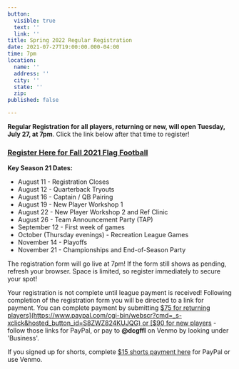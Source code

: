 ```yaml
---
button:
  visible: true
  text: ''
  link: ''
title: Spring 2022 Regular Registration
date: 2021-07-27T19:00:00.000-04:00
time: 7pm
location:
  name: ''
  address: ''
  city: ''
  state: ''
  zip: 
published: false

---
```

**Regular Registration for all players, returning or new, will open Tuesday, July 27, at 7pm**. Click the link below after that time to register!

### [Register Here for Fall 2021 Flag Football](https://forms.gle/usTfcymJsRnv31Gu6)

**Key Season 21 Dates:**

* August 11 - Registration Closes
* August 12 - Quarterback Tryouts
* August 16 - Captain / QB Pairing
* August 19 - New Player Workshop 1
* August 22 - New Player Workshop 2 and Ref Clinic
* August 26 - Team Announcement Party (TAP)
* September 12 - First week of games
* October (Thursday evenings) - Recreation League Games
* November 14 - Playoffs
* November 21 - Championships and End-of-Season Party

The registration form will go live at 7pm!  If the form still shows as pending, refresh your browser.  Space is limited, so register immediately to secure your spot!

Your registration is not complete until league payment is received! Following completion of the registration form you will be directed to a link for payment. You can complete payment by submitting [$75 for returning players](https://www.paypal.com/cgi-bin/webscr?cmd=_s-xclick&hosted_button_id=S8ZWZ824KUJQG) or [$90 for new players](https://www.paypal.com/cgi-bin/webscr?cmd=_s-xclick&hosted_button_id=VG5JKLPN3TZYJ) - follow those links for PayPal, or pay to **@dcgffl** on Venmo by looking under 'Business'.

If you signed up for shorts, complete [$15 shorts payment here](https://www.paypal.com/cgi-bin/webscr?cmd=_s-xclick&hosted_button_id=5TE78KB7SGV2L) for PayPal or use Venmo.
